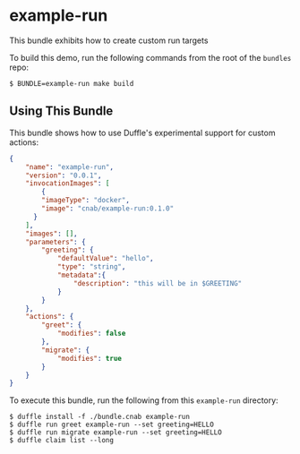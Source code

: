 # example-run

This bundle exhibits how to create custom run targets

To build this demo, run the following commands from the root of the `bundles` repo:

```
$ BUNDLE=example-run make build
```

## Using This Bundle

This bundle shows how to use Duffle's experimental support for custom actions:

```json
{
    "name": "example-run",
    "version": "0.0.1",
    "invocationImages": [
        {
        "imageType": "docker",
        "image": "cnab/example-run:0.1.0"
      }
    ],
    "images": [],
    "parameters": {
        "greeting": {
            "defaultValue": "hello",
            "type": "string",
            "metadata":{
                "description": "this will be in $GREETING"
            }
        }
    },
    "actions": {
        "greet": {
            "modifies": false
        },
        "migrate": {
            "modifies": true
        }
    }
}
```

To execute this bundle, run the following from this `example-run` directory:

```console
$ duffle install -f ./bundle.cnab example-run
$ duffle run greet example-run --set greeting=HELLO
$ duffle run migrate example-run --set greeting=HELLO
$ duffle claim list --long
```